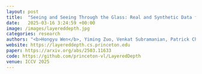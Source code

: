 ```yaml
---
layout: post
title:  "Seeing and Seeing Through the Glass: Real and Synthetic Data for Multi-Layer Depth Estimation"
date:   2025-03-16 3:24:59 +00:00
image: /images/layereddepth.jpg
categories: research    
authors: "<b>Hongyu Wen</b>, Yiming Zuo, Venkat Subramanian, Patrick Chen, Jia Deng"
website: https://layereddepth.cs.princeton.edu
paper: https://arxiv.org/abs/2503.11633
code: https://github.com/princeton-vl/LayeredDepth
venue: ICCV 2025
---
```

